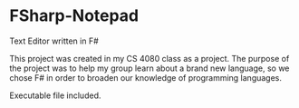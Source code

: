 # FSharp-Notepad
Text Editor written in F#

This project was created in my CS 4080 class as a project. The purpose of the project was to help my group learn about a brand new language, so we chose F# in order to broaden our knowledge of programming languages.

Executable file included.

